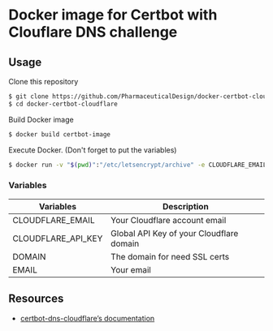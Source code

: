 # Docker image for Certbot with Clouflare DNS challenge

## Usage

Clone this repository

```sh
$ git clone https://github.com/PharmaceuticalDesign/docker-certbot-cloudflare.git
$ cd docker-certbot-cloudflare
```

Build Docker image

```sh
$ docker build certbot-image
```

Execute Docker. (Don't forget to put the variables)

```sh
$ docker run -v "$(pwd)":"/etc/letsencrypt/archive" -e CLOUDFLARE_EMAIL={dns_cloudflare_email} CLOUDFLARE_API_KEY={dns_cloudflare_api_key} -e DOMAIN={domain} -e EMAIL={email} --rm certbot-image
```

### Variables

| Variables              | Description                    |
|------------------------|--------------------------------|
| CLOUDFLARE_EMAIL       | Your Cloudflare account email |
| CLOUDFLARE_API_KEY     | Global API Key of your Cloudflare domain |
| DOMAIN                 | The domain for need SSL certs |
| EMAIL                  | Your email                    |

## Resources

- [certbot-dns-cloudflare’s documentation](https://certbot-dns-cloudflare.readthedocs.io/en/stable/)
